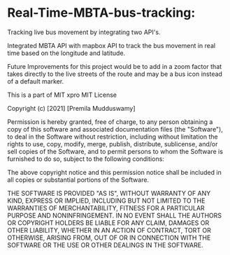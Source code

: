 # Real-Time-MBTA-bus-tracking: 
Tracking live bus movement by integrating two API's. 

Integrated MBTA API with mapbox API to track the bus movement in real time based on the longitude and latitude.  

Future Improvements for this project would be to add in a zoom factor that takes directly to the live streets of the route and may be a bus icon instead of a default marker. 

This is a part of MIT xpro 
MIT License

Copyright (c) [2021] [Premila Mudduswamy]

Permission is hereby granted, free of charge, to any person obtaining a copy
of this software and associated documentation files (the "Software"), to deal
in the Software without restriction, including without limitation the rights
to use, copy, modify, merge, publish, distribute, sublicense, and/or sell
copies of the Software, and to permit persons to whom the Software is
furnished to do so, subject to the following conditions:

The above copyright notice and this permission notice shall be included in all
copies or substantial portions of the Software.

THE SOFTWARE IS PROVIDED "AS IS", WITHOUT WARRANTY OF ANY KIND, EXPRESS OR
IMPLIED, INCLUDING BUT NOT LIMITED TO THE WARRANTIES OF MERCHANTABILITY,
FITNESS FOR A PARTICULAR PURPOSE AND NONINFRINGEMENT. IN NO EVENT SHALL THE
AUTHORS OR COPYRIGHT HOLDERS BE LIABLE FOR ANY CLAIM, DAMAGES OR OTHER
LIABILITY, WHETHER IN AN ACTION OF CONTRACT, TORT OR OTHERWISE, ARISING FROM,
OUT OF OR IN CONNECTION WITH THE SOFTWARE OR THE USE OR OTHER DEALINGS IN THE
SOFTWARE.
